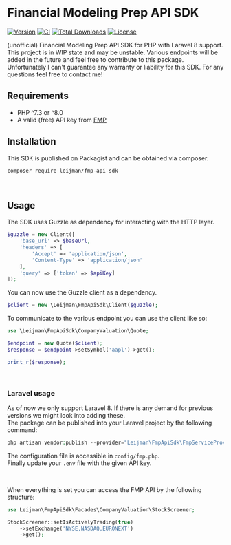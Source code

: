 # Financial Modeling Prep API SDK
[![Version](https://poser.pugx.org/leijman/fmp-api-sdk/version)](//packagist.org/packages/leijman/fmp-api-sdk)
[![CI](https://github.com/larseijman/fmp-api-sdk/actions/workflows/php.yml/badge.svg)](https://github.com/larseijman/fmp-api-sdk/actions/workflows/php.yml)
[![Total Downloads](https://poser.pugx.org/leijman/fmp-api-sdk/downloads)](//packagist.org/packages/leijman/fmp-api-sdk)
[![License](https://poser.pugx.org/leijman/fmp-api-sdk/license)](//packagist.org/packages/leijman/fmp-api-sdk)

(unofficial) Financial Modeling Prep API SDK for PHP with Laravel 8 support.  
This project is in WIP state and may be unstable. Various endpoints will be added in the future and feel free to contribute to this package. Unfortunately I can't guarantee any warranty or liability for this SDK. For any questions feel free to contact me!

## Requirements
- PHP ^7.3 or ^8.0
- A valid (free) API key from [FMP](https://financialmodelingprep.com/developer)

## Installation
This SDK is published on Packagist and can be obtained via composer.

```bash
composer require leijman/fmp-api-sdk
```

<br/>

## Usage
The SDK uses Guzzle as dependency for interacting with the HTTP layer.
```php
$guzzle = new Client([
    'base_uri' => $baseUrl,
    'headers' => [
        'Accept' => 'application/json',
        'Content-Type' => 'application/json'
    ],
    'query' => ['token' => $apiKey]
]);
```
You can now use the Guzzle client as a dependency.
```php
$client = new \Leijman\FmpApiSdk\Client($guzzle);
```
To communicate to the various endpoint you can use the client like so:
```php
use \Leijman\FmpApiSdk\CompanyValuation\Quote;

$endpoint = new Quote($client);
$response = $endpoint->setSymbol('aapl')->get();

print_r($response);
```

<br/>

### Laravel usage
As of now we only support Laravel 8. If there is any demand for previous versions we might look into adding these.  
The package can be published into your Laravel project by the following command:

```php
php artisan vendor:publish --provider="Leijman\FmpApiSdk\FmpServiceProvider"
```
The configuration file is accessible in `config/fmp.php`.  
Finally update your `.env` file with the given API key.

<br/>

When everything is set you can access the FMP API by the following structure:
```php
use Leijman\FmpApiSdk\Facades\CompanyValuation\StockScreener;

StockScreener::setIsActivelyTrading(true)
    ->setExchange('NYSE,NASDAQ,EURONEXT')
    ->get();
```
